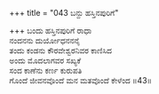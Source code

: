 +++
title = "043 ಬನ್ದು ಹಸ್ತಿನಪುರಿಗೆ"

+++
ಬಂದು ಹಸ್ತಿನಪುರಿಗೆ ರಾಧಾ  
ನಂದನನು ದುರ್ಯೋಧನನನೈ  
ತಂದು ಕಂಡನು ಕೌರವೇಶ್ವರನಿವರ ಕಾಣಿಸಿದ   
ಅಂದು ಮೊದಲಾಗವರ ಸಖ್ಯಕೆ  
ಸಂದ ಕಾಣೆನು ಕರ್ಣ ಕುರುಪತಿ  
ಗೊಂದೆ ಜೀವನವೊಂದೆ ಮನ ಮತವೊಂದೆ ಕೇಳೆಂದ     ॥43॥